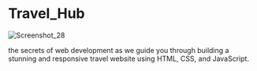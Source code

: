 # Travel_Hub
![Screenshot_28](https://github.com/mdzamanit/Travel_Hub/assets/154988583/4866f7ea-c7e0-4946-9875-62b7ed8a6f6a)


 the secrets of web development as we guide you through building a stunning and responsive travel website using HTML, CSS, and JavaScript.
